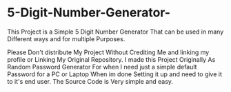 # 5-Digit-Number-Generator-
This Project is a Simple 5 Digit Number Generator That can be used in many Different ways and for multiple Purposes. 

Please Don't distribute My Project Without Crediting Me and linking my profile or Linking My Original Repository.
I made this Project Originally As Random Password Generator For when I need just a simple default Password for a PC or Laptop When im done Setting it up and need to give it to it's end user.
The Source Code is Very simple and easy.


